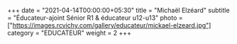+++
date = "2021-04-14T00:00:00+05:30"
title = "Michaël Elzéard"
subtitle = "Éducateur-ajoint Sénior R1 & éducateur u12-u13"
photo = ["https://images.rcvichy.com/gallery/educateur/mickael-elzeard.jpg"]
category = "EDUCATEUR"
weight = 2
+++ 

